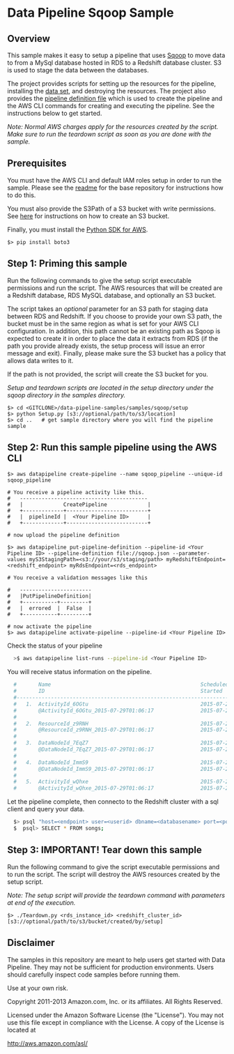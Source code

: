 # Data Pipeline Sqoop Sample

## Overview

This sample makes it easy to setup a pipeline that uses [Sqoop](http://sqoop.apache.org/) to move data to from a MySql database hosted in RDS to a Redshift database cluster. S3 is used to stage the data between the databases.

The project provides scripts for setting up the resources for the pipeline, installing the [data set](http://aws.amazon.com/datasets/6468931156960467), and destroying the resources. The project also provides the [pipeline definition file](http://docs.aws.amazon.com/datapipeline/latest/DeveloperGuide/dp-writing-pipeline-definition.html) which is used to create the pipeline and the AWS CLI commands for creating and executing the pipeline. See the instructions below to get started.

*Note: Normal AWS charges apply for the resources created by the script. Make sure to run the teardown script as soon as you are done with the sample.*

## Prerequisites

You must have the AWS CLI and default IAM roles setup in order to run the sample. Please see the [readme](https://github.com/awslabs/data-pipeline-samples) for the base repository for instructions how to do this.

You must also provide the S3Path of a S3 bucket with write permissions. See [here](http://docs.aws.amazon.com/AmazonS3/latest/UG/CreatingaBucket.html) for instructions on how to create an S3 bucket.

Finally, you must install the [Python SDK for AWS](http://boto3.readthedocs.org/en/latest/guide/quickstart.html).
```
$> pip install boto3
```

## Step 1: Priming this sample

Run the following commands to give the setup script executable permissions and run the script. The AWS resources that will be created are a Redshift database, RDS MySQL database, and optionally an S3 bucket.

The script takes an *optional* parameter for an S3 path for staging data between RDS and Redshift. If you choose to provide your own S3 path, the bucket must be in the same region as what is set for your AWS CLI configuration.  In addition, this path cannot be an existing path as Sqoop is expected to create it in order to place the data it extracts from RDS (if the path you provide already exists, the setup process will issue an error message and exit).  Finally, please make sure the S3 bucket has a policy that allows data writes to it.  

If the path is not provided, the script will create the S3 bucket for you.

*Setup and teardown scripts are located in the setup directory under the sqoop directory in the samples directory.*

```
$> cd <GITCLONE>/data-pipeline-samples/samples/sqoop/setup
$> python Setup.py [s3://optional/path/to/s3/location]
$> cd ..   # get sample directory where you will find the pipeline sample 
```

## Step 2: Run this sample pipeline using the AWS CLI

  ```
  $> aws datapipeline create-pipeline --name sqoop_pipeline --unique-id sqoop_pipeline

  # You receive a pipeline activity like this. 
  #   -----------------------------------------
  #   |             CreatePipeline             |
  #   +-------------+--------------------------+
  #   |  pipelineId |  <Your Pipeline ID>      |
  #   +-------------+--------------------------+

  # now upload the pipeline definition 

  $> aws datapipeline put-pipeline-definition --pipeline-id <Your Pipeline ID> --pipeline-definition file://sqoop.json --parameter-values myS3StagingPath=<s3://your/s3/staging/path> myRedshiftEndpoint=<redshift_endpoint> myRdsEndpoint=<rds_endpoint>

  # You receive a validation messages like this

  #   ----------------------- 
  #   |PutPipelineDefinition|
  #   +-----------+---------+
  #   |  errored  |  False  |
  #   +-----------+---------+

  # now activate the pipeline
  $> aws datapipeline activate-pipeline --pipeline-id <Your Pipeline ID>
```

Check the status of your pipeline 
```sh
  >$ aws datapipeline list-runs --pipeline-id <Your Pipeline ID>
```

You will receive status information on the pipeline.  
```sh
  #       Name                                                Scheduled Start      Status
  #       ID                                                  Started              Ended
  #---------------------------------------------------------------------------------------------------
  #   1.  ActivityId_6OGtu                                    2015-07-29T01:06:17  WAITING_ON_DEPENDENCIES
  #       @ActivityId_6OGtu_2015-07-29T01:06:17               2015-07-29T01:06:20
  #
  #   2.  ResourceId_z9RNH                                    2015-07-29T01:06:17  CREATING
  #       @ResourceId_z9RNH_2015-07-29T01:06:17               2015-07-29T01:06:20
  #
  #   3.  DataNodeId_7EqZ7                                    2015-07-29T01:06:17  WAITING_ON_DEPENDENCIES
  #       @DataNodeId_7EqZ7_2015-07-29T01:06:17               2015-07-29T01:06:22
  #
  #   4.  DataNodeId_ImmS9                                    2015-07-29T01:06:17  FINISHED
  #       @DataNodeId_ImmS9_2015-07-29T01:06:17               2015-07-29T01:06:20  2015-07-29T01:06:21
  #
  #   5.  ActivityId_wQhxe                                    2015-07-29T01:06:17  WAITING_FOR_RUNNER
  #       @ActivityId_wQhxe_2015-07-29T01:06:17               2015-07-29T01:06:20

```

Let the pipeline complete, then connecto to the Redshift cluster with a sql client and query your data. 

```sh
  $> psql "host=<endpoint> user=<userid> dbname=<databasename> port=<port> sslmode=verify-ca sslrootcert=<certificate>"
  $  psql> SELECT * FROM songs;
```

## Step 3: IMPORTANT! Tear down this sample

Run the following command to give the script executable permissions and to run the script. The script will destroy the AWS resources created by the setup script.

*Note: The setup script will provide the teardown command with parameters at end of the execution.*

```
$> ./Teardown.py <rds_instance_id> <redshift_cluster_id> [s3://optional/path/to/s3/bucket/created/by/setup]
```

## Disclaimer

The samples in this repository are meant to help users get started with Data Pipeline. They may not be sufficient for production environments. Users should carefully inspect code samples before running them.

Use at your own risk.

Copyright 2011-2013 Amazon.com, Inc. or its affiliates. All Rights Reserved.

Licensed under the Amazon Software License (the "License"). You may not use this file except in compliance with the License. A copy of the License is located at

http://aws.amazon.com/asl/
